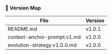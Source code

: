 ### 🔖 Version Map

| File                                      | Version    |
|-------------------------------------------|------------|
| README.md                                | v1.0.1     |
| context-anchor-prompt.v1.md              | v1.0.0     |
| evolution-strategy.v1.0.0.md             | v1.0.0     |